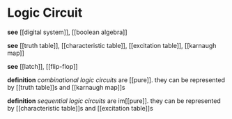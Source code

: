 # Logic Circuit

**see** [[digital system]], [[boolean algebra]]

**see** [[truth table]], [[characteristic table]], [[excitation table]], [[karnaugh map]]

**see** [[latch]], [[flip-flop]]

**definition** _combinational logic circuits_ are [[pure]]. they can be represented by [[truth table]]s and [[karnaugh map]]s

**definition** _sequential logic circuits_ are im[[pure]]. they can be represented by [[characteristic table]]s and [[excitation table]]s
